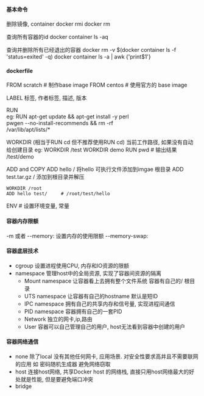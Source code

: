 #### 基本命令
删除镜像, container
docker rmi
docker rm

查询所有容器的id
docker container ls -aq

查询并删除所有已经退出的容器
docker rm -v $(docker container ls -f 'status=exited' -q)
docker container ls -a | awk {'print$1'}



#### dockerfile
FROM  scratch       # 制作base image
FROM  centos        # 使用官方的 base image 

LABEL  标签, 作者标签, 描述, 版本

RUN    
    eg: RUN apt-get update && apt-get install -y perl \
        pwgen --no-install-recommends && rm -rf \
        /var/lib/apt/lists/*

WORKDIR (相当于RUN cd  但不推荐使用RUN cd)   当前工作路径, 如果没有自动给创建目录
    eg: WORKDIR /test
        WORKDIR demo
        RUN pwd         # 输出结果 /test/demo

ADD and COPY
    ADD hello /    将hello 可执行文件添加到imgae 根目录
    ADD test.tar.gz /     添加到根目录并解压

    WORKDIR /root
    ADD hello test/     # /root/test/hello


ENV    # 设置环境变量, 常量


#### 容器内存限额
-m 或者 --memory: 设置内存的使用限额
--memory-swap: 



#### 容器底层技术
 - cgroup 设置进程使用CPU, 内存和IO资源的限额
 - namespace 管理host中的全局资源, 实现了容器间资源的隔离
   - Mount namespace 让容器看上去拥有整个文件系统  容器有自己的/ 根目录
   - UTS namespace   让容器有自己的hostname   默认是短ID
   - IPC namespace   拥有自己的共享内存和信号量, 实现进程间通信
   - PID namespace   容器拥有自己的一套PID
   - Network         独立的网卡,ip,路由
   - User            容器可以自己管理自己的用户, host无法看到容器中创建的用户


#### 容器网络通信
- none 除了local 没有其他任何网卡,  应用场景. 对安全性要求高并且不需要联网的应用 如 密码随机生成器 避免网络窃取
- host 连接host网络, 共享Docker host 的网络栈, 直接只用host网络最大的好处就是性能, 但是要避免端口冲突
- bridge 